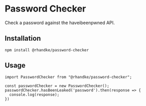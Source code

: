 # Password Checker

Check a password against the haveibeenpwned API.

## Installation

`npm install @rhandke/password-checker`

## Usage

```
import PasswordChecker from "@rhandke/password-checker";

const passwordChecker = new PasswordChecker();
passwordChecker.hasBeenLeaked('password').then(response => {
  console.log(response);
})
```
